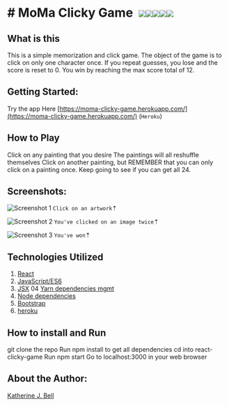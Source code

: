 # &#35; MoMa Clicky Game&nbsp;&nbsp;<img src="https://img.icons8.com/color/48/000000/modern-art.png"><img src="https://img.icons8.com/color/48/000000/easel.png"><img src="https://img.icons8.com/color/48/000000/magritte.png"><img src="https://img.icons8.com/color/48/000000/edvard-munch.png"><img src="https://img.icons8.com/color/48/000000/picasso.png">

## What is this
This is a simple memorization and click game. The object of the game is to click on only one character once. If you repeat guesses, you lose and the score is reset to 0. You win by reaching the max score total of 12.

## Getting Started:
Try the app Here [https://moma-clicky-game.herokuapp.com/](https://moma-clicky-game.herokuapp.com/) (`Heroku`)

## How to Play
Click on any painting that you desire
The paintings will all reshuffle themselves
Click on another painting, but REMEMBER that you can only click on a painting once.
Keep going to see if you can get all 24.

## Screenshots:
![Screenshot 1](/public/images/screenshots/demo-1.png)
`Click on an artwork`&#8673;

![Screenshot 2](/public/images/screenshots/demo-2.png)
`You've clicked on an image twice`&#8673;

![Screenshot 3](/public/images/screenshots/demo-3.png)
`You've won`&#8673;

## Technologies Utilized

01. [React](https://reactjs.org/)
02. [JavaScript/ES6](http://es6-features.org/#Constants)
03. [JSX](https://reactjs.org/docs/introducing-jsx.html)
04  [Yarn dependencies mgmt](https://yarnpkg.com/en/)
05. [Node dependencies](https://nodejs.org/en/)
06. [Bootstrap](https://getbootstrap.com/)
07. [heroku](https://www.heroku.com)

## How to install and Run
git clone the repo
Run npm install to get all dependencies
cd into react-clicky-game
Run npm start
Go to localhost:3000 in your web browser

## About the Author:
[Katherine J. Bell](https://github.com/katbytes)
